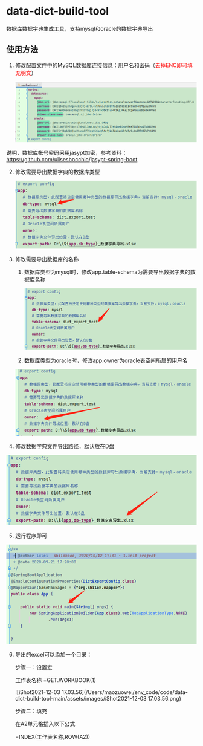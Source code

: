 # data-dict-build-tool
数据库数据字典生成工具，支持mysql和oracle的数据字典导出

## 使用方法

1. 修改配置文件中的MySQL数据库连接信息：用户名和密码（<span style='color:red'>去掉ENC即可填充明文</span>）

   ![image-20210716120952868](assets/images/image-20210716120952868.png)

说明，数据库帐号密码采用jasypt加密，参考资料：https://github.com/ulisesbocchio/jasypt-spring-boot

2. 修改需要导出数据字典的数据库类型

   ![image-20210716120911912](assets/images/image-20210716120911912.png)

3. 修改需要导出数据库的名称

   1. 数据库类型为mysql时，修改app.table-schema为需要导出数据字典的数据库名称

      ![image-20210716121128473](assets/images/image-20210716121128473.png)

   2. 数据库类型为oracle时，修改app.owner为oracle表空间所属的用户名

   ![image-20210716121150977](assets/images/image-20210716121150977.png)

4. 修改数据字典文件导出路径，默认放在D盘

![image-20210716121217698](assets/images/image-20210716121217698.png)

5. 运行程序即可

![image-20210716121248714](assets/images/image-20210716121248714.png)

6. 导出的excel可以添加一个目录：

    步骤一：设置宏

    工作表名称
    =GET.WORKBOOK(1)

    ![iShot2021-12-03 17.03.56](/Users/maozuowei/env_code/code/data-dict-build-tool-main/assets/images/iShot2021-12-03 17.03.56.png)

    步骤二：填充
    
    在A2单元格插入以下公式

   =INDEX(工作表名称,ROW(A2))
